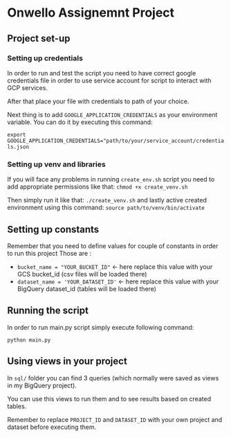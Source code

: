 # Onwello Assignemnt Project
## Project set-up
### Setting up credentials
In order to run and test the script you need to have correct google credentials file in order to use service account
for script to interact with GCP services.

After that place your file with credentials to path of your choice.

Next thing is to add `GOOGLE_APPLICATION_CREDENTIALS` as your environment variable.
You can do it by executing this command:

`export GOOGLE_APPLICATION_CREDENTIALS="path/to/your/service_account/credentials.json`


### Setting up venv and libraries
If you will face any problems in running `create_env.sh` script you need to add appropriate permissions like that:
`chmod +x create_venv.sh`

Then simply run it like that: `./create_venv.sh` 
and lastly active created environment using this command: `source path/to/venv/bin/activate`

## Setting up constants
Remember that you need to define values for couple of constants in order to run this project
Those are : 
* `bucket_name = "YOUR_BUCKET_ID"` <- here replace this value with your GCS bucket_id (csv files will be loaded there) 
* `dataset_name = 'YOUR_DATASET_ID'` <- here replace this value with your BigQuery dataset_id (tables will be loaded there) 

## Running the script
In order to run main.py script simply execute following command:

`python main.py`

## Using views in your project
In `sql/` folder you can find 3 queries (which normally were saved as views in my BigQuery project).

You can use this views to run them and to see results based on created tables.

Remember to replace `PROJECT_ID` and `DATASET_ID` with your own project and dataset before executing them.
